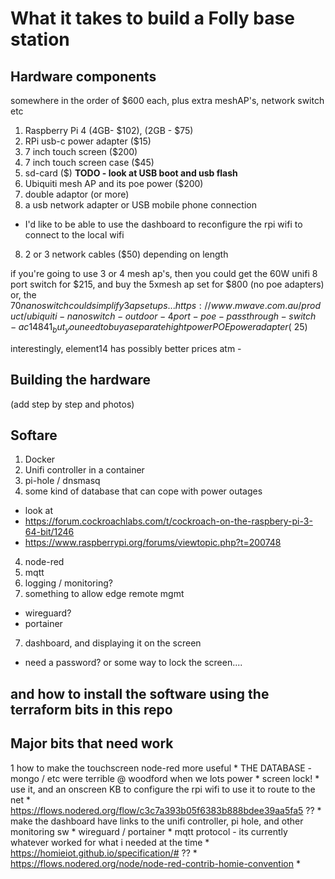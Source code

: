 # What it takes to build a Folly base station

## Hardware components

somewhere in the order of $600 each, plus extra meshAP's, network switch etc

1. Raspberry Pi 4 (4GB- $102), (2GB - $75)
2. RPi usb-c power adapter ($15)
3. 7 inch touch screen ($200)
4. 7 inch touch screen case ($45)
5. sd-card ($) **TODO - look at USB boot and usb flash**
6. Ubiquiti mesh AP and its poe power ($200)
7. double adaptor (or more)
7. a usb network adapter or USB mobile phone connection
  * I'd like to be able to use the dashboard to reconfigure the rpi wifi to connect to the local wifi
8. 2 or 3 network cables ($50) depending on length

if you're going to use 3 or 4 mesh ap's, then you could get the 60W unifi 8 port switch for $215, and buy the 5xmesh ap set for $800 (no poe adapters)
or, the $70 nanoswitch could simplify 3 ap setups... https://www.mwave.com.au/product/ubiquiti-nanoswitch-outdoor-4port-poe-passthrough-switch-ac14841
_but_ you need to buy a separate hight power POE power adapter (~$25)

interestingly, element14 has possibly better prices atm - 

## Building the hardware

(add step by step and photos)

## Softare

1. Docker
2. Unifi controller in a container
3. pi-hole / dnsmasq
3. some kind of database that can cope with power outages
  * look at 
  * https://forum.cockroachlabs.com/t/cockroach-on-the-raspbery-pi-3-64-bit/1246
  * https://www.raspberrypi.org/forums/viewtopic.php?t=200748
4. node-red
6. mqtt
5. logging / monitoring?
6. something to allow edge remote mgmt
  * wireguard?
  * portainer
7. dashboard, and displaying it on the screen
  * need a password? or some way to lock the screen....


## and how to install the software using the terraform bits in this repo

## Major bits that need work

  1 how to make the touchscreen node-red more useful
    * THE DATABASE - mongo / etc were terrible @ woodford when we lots power
    * screen lock!
    * use it, and an onscreen KB to configure the rpi wifi to use it to route to the net
      * https://flows.nodered.org/flow/c3c7a393b05f6383b888bdee39aa5fa5 ??
    * make the dashboard have links to the unifi controller, pi hole, and other monitoring sw
    * wireguard / portainer
    * mqtt protocol - its currently whatever worked for what i needed at the time
      * https://homieiot.github.io/specification/# ??
      * https://flows.nodered.org/node/node-red-contrib-homie-convention
      * 
